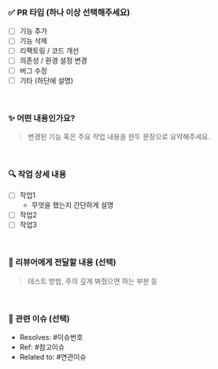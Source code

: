 ### ✅ PR 타입 (하나 이상 선택해주세요)

- [ ]  기능 추가
- [ ]  기능 삭제
- [ ]  리팩토링 / 코드 개선
- [ ]  의존성 / 환경 설정 변경
- [ ]  버그 수정
- [ ]  기타 (하단에 설명)

&nbsp;
### ✨ 어떤 내용인가요?

> 변경된 기능 혹은 주요 작업 내용을 한두 문장으로 요약해주세요.
> 

&nbsp;
### 🔍 작업 상세 내용

- [ ]  작업1
    - 무엇을 했는지 간단하게 설명
- [ ]  작업2
- [ ]  작업3

&nbsp;
### 💬 리뷰어에게 전달할 내용 (선택)

> 테스트 방법, 주의 깊게 봐줬으면 하는 부분 등
> 

&nbsp;
### 🔗 관련 이슈 (선택)

- Resolves: #이슈번호
- Ref: #참고이슈
- Related to: #연관이슈